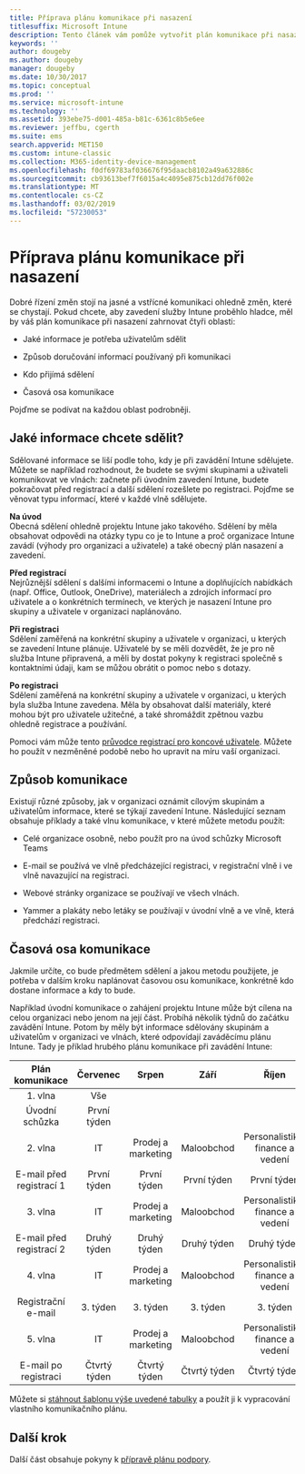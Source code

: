 ```yaml
---
title: Příprava plánu komunikace při nasazení
titlesuffix: Microsoft Intune
description: Tento článek vám pomůže vytvořit plán komunikace při nasazení služby Microsoft Intune.
keywords: ''
author: dougeby
ms.author: dougeby
manager: dougeby
ms.date: 10/30/2017
ms.topic: conceptual
ms.prod: ''
ms.service: microsoft-intune
ms.technology: ''
ms.assetid: 393ebe75-d001-485a-b81c-6361c8b5e6ee
ms.reviewer: jeffbu, cgerth
ms.suite: ems
search.appverid: MET150
ms.custom: intune-classic
ms.collection: M365-identity-device-management
ms.openlocfilehash: f0df69783af036676f95daacb8102a49a632886c
ms.sourcegitcommit: cb93613bef7f6015a4c4095e875cb12dd76f002e
ms.translationtype: MT
ms.contentlocale: cs-CZ
ms.lasthandoff: 03/02/2019
ms.locfileid: "57230053"
---
```

# <a name="develop-a-rollout-communication-plan"></a>Příprava plánu komunikace při nasazení

Dobré řízení změn stojí na jasné a vstřícné komunikaci ohledně změn, které se chystají. Pokud chcete, aby zavedení služby Intune proběhlo hladce, měl by váš plán komunikace při nasazení zahrnovat čtyři oblasti:

-   Jaké informace je potřeba uživatelům sdělit

-   Způsob doručování informací používaný při komunikaci

-   Kdo přijímá sdělení

-   Časová osa komunikace

Pojďme se podívat na každou oblast podrobněji.

## <a name="what-needs-to-be-communicated"></a>Jaké informace chcete sdělit?

Sdělované informace se liší podle toho, kdy je při zavádění Intune sdělujete. Můžete se například rozhodnout, že budete se svými skupinami a uživateli komunikovat ve vlnách: začnete při úvodním zavedení Intune, budete pokračovat před registrací a další sdělení rozešlete po registraci. Pojďme se věnovat typu informací, které v každé vlně sdělujete.

**Na úvod** <br/>Obecná sdělení ohledně projektu Intune jako takového. Sdělení by měla obsahovat odpovědi na otázky typu co je to Intune a proč organizace Intune zavádí (výhody pro organizaci a uživatele) a také obecný plán nasazení a zavedení.

**Před registrací**<br/> Nejrůznější sdělení s dalšími informacemi o Intune a doplňujících nabídkách (např. Office, Outlook, OneDrive), materiálech a zdrojích informací pro uživatele a o konkrétních termínech, ve kterých je nasazení Intune pro skupiny a uživatele v organizaci naplánováno.

**Při registraci**<br/> Sdělení zaměřená na konkrétní skupiny a uživatele v organizaci, u kterých se zavedení Intune plánuje. Uživatelé by se měli dozvědět, že je pro ně služba Intune připravená, a měli by dostat pokyny k registraci společně s kontaktními údaji, kam se můžou obrátit o pomoc nebo s dotazy.

**Po registraci**<br/> Sdělení zaměřená na konkrétní skupiny a uživatele v organizaci, u kterých byla služba Intune zavedena. Měla by obsahovat další materiály, které mohou být pro uživatele užitečné, a také shromáždit zpětnou vazbu ohledně registrace a používání.

Pomoci vám může tento [průvodce registrací pro koncové uživatele](https://gallery.technet.microsoft.com/Intune-End-User-Enrollment-3a0c9b0c?WT.mc_id=Blog_Intune_General_PCIT). Můžete ho použít v nezměněné podobě nebo ho upravit na míru vaší organizaci.

## <a name="communication-delivery-methods"></a>Způsob komunikace

Existují různé způsoby, jak v organizaci oznámit cílovým skupinám a uživatelům informace, které se týkají zavedení Intune. Následující seznam obsahuje příklady a také vlnu komunikace, v které můžete metodu použít:

-   Celé organizace osobně, nebo použít pro na úvod schůzky Microsoft Teams

-   E-mail se používá ve vlně předcházející registraci, v registrační vlně i ve vlně navazující na registraci.

-   Webové stránky organizace se používají ve všech vlnách.

-   Yammer a plakáty nebo letáky se používají v úvodní vlně a ve vlně, která předchází registraci.

## <a name="communications-timeline"></a>Časová osa komunikace

Jakmile určíte, co bude předmětem sdělení a jakou metodu použijete, je potřeba v dalším kroku naplánovat časovou osu komunikace, konkrétně kdo dostane informace a kdy to bude.

Například úvodní komunikace o zahájení projektu Intune může být cílena na celou organizaci nebo jenom na její část. Probíhá několik týdnů do začátku zavádění Intune. Potom by měly být informace sdělovány skupinám a uživatelům v organizaci ve vlnách, které odpovídají zaváděcímu plánu Intune. Tady je příklad hrubého plánu komunikace při zavádění Intune:

  | **Plán komunikace** | **Červenec** | **Srpen** | **Září** | **Říjen** |
|:---:|:---:|:---:|:---:|:---:|
| 1. vlna  | Vše |  |  |  |                                                         
| Úvodní schůzka | První týden |  |  |  |                                                         
| 2. vlna | IT | Prodej a marketing | Maloobchod | Personalistika, finance a vedení |
| E-mail před registrací 1 | První týden | První týden | První týden | První týden |
| 3. vlna | IT | Prodej a marketing | Maloobchod | Personalistika, finance a vedení |
| E-mail před registrací 2 | Druhý týden | Druhý týden | Druhý týden | Druhý týden |
| 4. vlna | IT | Prodej a marketing | Maloobchod | Personalistika, finance a vedení |
| Registrační e-mail | 3. týden | 3. týden | 3. týden | 3. týden |
| 5. vlna | IT | Prodej a marketing | Maloobchod | Personalistika, finance a vedení |
| E-mail po registraci | Čtvrtý týden | Čtvrtý týden | Čtvrtý týden | Čtvrtý týden |

Můžete si [stáhnout šablonu výše uvedené tabulky](https://gallery.technet.microsoft.com/Intune-deployment-planning-fae156c2?redir=0) a použít ji k vypracování vlastního komunikačního plánu.

## <a name="next-step"></a>Další krok

Další část obsahuje pokyny k [přípravě plánu podpory](planning-guide-support-plan.md).
